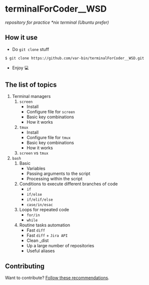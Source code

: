 # terminalForCoder__WSD
_repository for practice *nix terminal (Ubuntu prefer)_

## How it use

* Do `git clone` stuff

```bash
$ git clone https://github.com/var-bin/terminalForCoder__WSD.git
```

* Enjoy :computer:

## The list of topics

1. Terminal managers
    1. `screen`
        * Install
        * Configure file for `screen`
        * Basic key combinations
        * How it works
    2. `tmux`
        * Install
        * Configure file for `tmux`
        * Basic key combinations
        * How it works
    3. `screen` vs `tmux`
2. `bash`
    1. Basic
        * Variables
        * Passing arguments to the script
        * Processing within the script
    2. Conditions to execute different branches of code
        * `if`
        * `if/else`
        * `if/elif/else`
        * `case/in/esac`
    3. Loops for repeated code
        * `for/in`
        * `while`
    4. Routine tasks automation
        * Fast `diff`
        * Fast `diff` + `Jira API`
        * Clean _dist
        * Up a large number of repositories
        * Useful aliases

## Contributing
Want to contribute? [Follow these recommendations](https://github.com/var-bin/terminalForCoder__WSD/blob/master/contributing.md).
